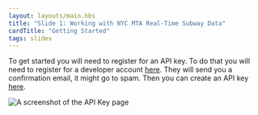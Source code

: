```yaml
---
layout: layouts/main.hbs
title: "Slide 1: Working with NYC MTA Real-Time Subway Data"
cardTitle: "Getting Started"
tags: slides
---
```


To get started you will need to register for an API key. To do that you will need to register for a developer account [here](https://api.mta.info/#/signup). They will send you a confirmation email, it might go to spam. Then you can create an API key [here](https://api.mta.info/#/AccessKey).

![A screenshot of the API Key page](/images/api-key.png)